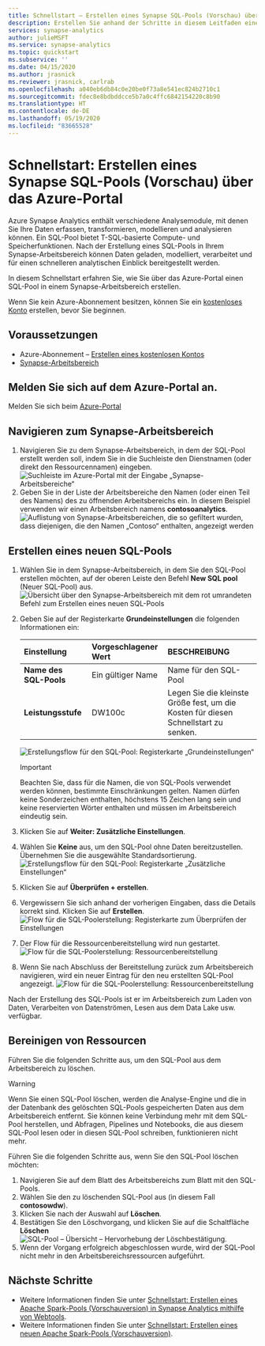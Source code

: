 ```yaml
---
title: Schnellstart – Erstellen eines Synapse SQL-Pools (Vorschau) über das Azure-Portal
description: Erstellen Sie anhand der Schritte in diesem Leitfaden einen neuen Synapse SQL-Pool über das Azure-Portal.
services: synapse-analytics
author: julieMSFT
ms.service: synapse-analytics
ms.topic: quickstart
ms.subservice: ''
ms.date: 04/15/2020
ms.author: jrasnick
ms.reviewer: jrasnick, carlrab
ms.openlocfilehash: a040eb6db84c0e20be0f73a8e541ec824b2710c1
ms.sourcegitcommit: fdec8e8bdbddcce5b7a0c4ffc6842154220c8b90
ms.translationtype: HT
ms.contentlocale: de-DE
ms.lasthandoff: 05/19/2020
ms.locfileid: "83665528"
---
```

# <a name="quickstart-create-a-synapse-sql-pool-preview-using-the-azure-portal"></a>Schnellstart: Erstellen eines Synapse SQL-Pools (Vorschau) über das Azure-Portal

Azure Synapse Analytics enthält verschiedene Analysemodule, mit denen Sie Ihre Daten erfassen, transformieren, modellieren und analysieren können. Ein SQL-Pool bietet T-SQL-basierte Compute- und Speicherfunktionen. Nach der Erstellung eines SQL-Pools in Ihrem Synapse-Arbeitsbereich können Daten geladen, modelliert, verarbeitet und für einen schnelleren analytischen Einblick bereitgestellt werden.

In diesem Schnellstart erfahren Sie, wie Sie über das Azure-Portal einen SQL-Pool in einem Synapse-Arbeitsbereich erstellen.

Wenn Sie kein Azure-Abonnement besitzen, können Sie ein [kostenloses Konto](https://azure.microsoft.com/free/) erstellen, bevor Sie beginnen.

## <a name="prerequisites"></a>Voraussetzungen

- Azure-Abonnement – [Erstellen eines kostenlosen Kontos](https://azure.microsoft.com/free/)
- [Synapse-Arbeitsbereich](./quickstart-create-workspace.md)

## <a name="sign-in-to-the-azure-portal"></a>Melden Sie sich auf dem Azure-Portal an.

Melden Sie sich beim [Azure-Portal](https://portal.azure.com/)

## <a name="navigate-to-the-synapse-workspace"></a>Navigieren zum Synapse-Arbeitsbereich

1. Navigieren Sie zu dem Synapse-Arbeitsbereich, in dem der SQL-Pool erstellt werden soll, indem Sie in die Suchleiste den Dienstnamen (oder direkt den Ressourcennamen) eingeben.
![Suchleiste im Azure-Portal mit der Eingabe „Synapse-Arbeitsbereiche“](media/quickstart-create-sql-pool/create-sql-pool-00a.png) 
1. Geben Sie in der Liste der Arbeitsbereiche den Namen (oder einen Teil des Namens) des zu öffnenden Arbeitsbereichs ein. In diesem Beispiel verwenden wir einen Arbeitsbereich namens **contosoanalytics**.
![Auflistung von Synapse-Arbeitsbereichen, die so gefiltert wurden, dass diejenigen, die den Namen „Contoso“ enthalten, angezeigt werden](media/quickstart-create-sql-pool/create-sql-pool-00b.png)

## <a name="create-new-sql-pool"></a>Erstellen eines neuen SQL-Pools

1. Wählen Sie in dem Synapse-Arbeitsbereich, in dem Sie den SQL-Pool erstellen möchten, auf der oberen Leiste den Befehl **New SQL pool** (Neuer SQL-Pool) aus.
![Übersicht über den Synapse-Arbeitsbereich mit dem rot umrandeten Befehl zum Erstellen eines neuen SQL-Pools](media/quickstart-create-sql-pool/create-sql-pool-portal-01.png)
2. Geben Sie auf der Registerkarte **Grundeinstellungen** die folgenden Informationen ein:

    | Einstellung | Vorgeschlagener Wert | BESCHREIBUNG |
    | :------ | :-------------- | :---------- |
    | **Name des SQL-Pools** | Ein gültiger Name | Name für den SQL-Pool |
    | **Leistungsstufe** | DW100c | Legen Sie die kleinste Größe fest, um die Kosten für diesen Schnellstart zu senken. |

  
    ![Erstellungsflow für den SQL-Pool: Registerkarte „Grundeinstellungen“](media/quickstart-create-sql-pool/create-sql-pool-portal-02.png)
    > [!IMPORTANT]
    > Beachten Sie, dass für die Namen, die von SQL-Pools verwendet werden können, bestimmte Einschränkungen gelten. Namen dürfen keine Sonderzeichen enthalten, höchstens 15 Zeichen lang sein und keine reservierten Wörter enthalten und müssen im Arbeitsbereich eindeutig sein.

3. Klicken Sie auf **Weiter: Zusätzliche Einstellungen**.
4. Wählen Sie **Keine** aus, um den SQL-Pool ohne Daten bereitzustellen. Übernehmen Sie die ausgewählte Standardsortierung.
![Erstellungsflow für den SQL-Pool: Registerkarte „Zusätzliche Einstellungen“](media/quickstart-create-sql-pool/create-sql-pool-portal-03.png)

5. Klicken Sie auf **Überprüfen + erstellen**.
6. Vergewissern Sie sich anhand der vorherigen Eingaben, dass die Details korrekt sind. Klicken Sie auf **Erstellen**.
![Flow für die SQL-Poolerstellung: Registerkarte zum Überprüfen der Einstellungen](media/quickstart-create-sql-pool/create-sql-pool-portal-04.png)

7. Der Flow für die Ressourcenbereitstellung wird nun gestartet.
 ![Flow für die SQL-Poolerstellung: Ressourcenbereitstellung](media/quickstart-create-sql-pool/create-sql-pool-portal-06.png)

8. Wenn Sie nach Abschluss der Bereitstellung zurück zum Arbeitsbereich navigieren, wird ein neuer Eintrag für den neu erstellten SQL-Pool angezeigt.
 ![Flow für die SQL-Poolerstellung: Ressourcenbereitstellung](media/quickstart-create-sql-pool/create-sql-pool-portal-07.png)


Nach der Erstellung des SQL-Pools ist er im Arbeitsbereich zum Laden von Daten, Verarbeiten von Datenströmen, Lesen aus dem Data Lake usw. verfügbar.

## <a name="clean-up-resources"></a>Bereinigen von Ressourcen

Führen Sie die folgenden Schritte aus, um den SQL-Pool aus dem Arbeitsbereich zu löschen.
> [!WARNING]
> Wenn Sie einen SQL-Pool löschen, werden die Analyse-Engine und die in der Datenbank des gelöschten SQL-Pools gespeicherten Daten aus dem Arbeitsbereich entfernt. Sie können keine Verbindung mehr mit dem SQL-Pool herstellen, und Abfragen, Pipelines und Notebooks, die aus diesem SQL-Pool lesen oder in diesen SQL-Pool schreiben, funktionieren nicht mehr.

Führen Sie die folgenden Schritte aus, wenn Sie den SQL-Pool löschen möchten:

1. Navigieren Sie auf dem Blatt des Arbeitsbereichs zum Blatt mit den SQL-Pools.
1. Wählen Sie den zu löschenden SQL-Pool aus (in diesem Fall **contosowdw**).
1. Klicken Sie nach der Auswahl auf **Löschen**.
1. Bestätigen Sie den Löschvorgang, und klicken Sie auf die Schaltfläche **Löschen** ![SQL-Pool – Übersicht – Hervorhebung der Löschbestätigung.](media/quickstart-create-sql-pool/create-sql-pool-portal-11.png)
1. Wenn der Vorgang erfolgreich abgeschlossen wurde, wird der SQL-Pool nicht mehr in den Arbeitsbereichsressourcen aufgeführt.

## <a name="next-steps"></a>Nächste Schritte

- Weitere Informationen finden Sie unter [Schnellstart: Erstellen eines Apache Spark-Pools (Vorschauversion) in Synapse Analytics mithilfe von Webtools](quickstart-apache-spark-notebook.md).
- Weitere Informationen finden Sie unter [Schnellstart: Erstellen eines neuen Apache Spark-Pools (Vorschauversion)](quickstart-create-apache-spark-pool-portal.md).
